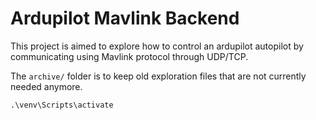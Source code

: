 # Ardupilot Mavlink Backend

This project is aimed to explore how to control an ardupilot autopilot by communicating using Mavlink protocol through UDP/TCP.

The `archive/` folder is to keep old exploration files that are not currently needed anymore.

`.\venv\Scripts\activate`